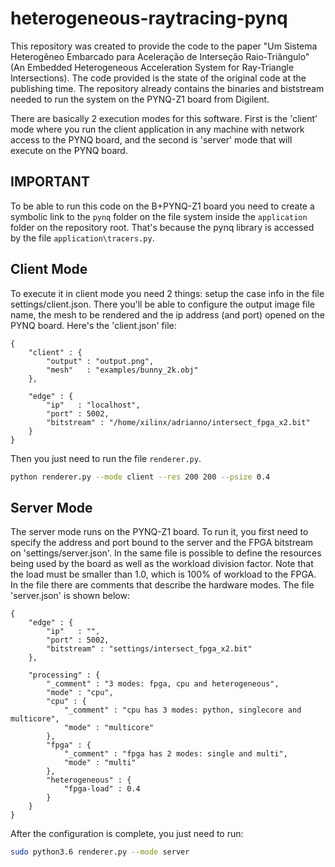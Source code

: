 # heterogeneous-raytracing-pynq

This repository was created to provide the code to the paper "Um Sistema Heterogêneo Embarcado para
Aceleração de Interseção Raio-Triângulo" (An Embedded Heterogeneous Acceleration System for Ray-Triangle Intersections). The code provided is the state of the original code at the publishing time. 
The repository already contains the binaries and biststream needed to run the system on the PYNQ-Z1 board from Digilent.

There are basically 2 execution modes for this software. First is the 'client' mode where you run the client application in any machine with network access to the PYNQ board, and  the second is 'server' mode that will execute on the PYNQ board.

## IMPORTANT

To be able to run this code on the B+PYNQ-Z1 board you need to create a symbolic link to the `pynq` folder on the file system inside the `application` folder on the repository root. That's because the pynq library is accessed by the file `application\tracers.py`.

## Client Mode

To execute it in client mode you need 2 things: setup the case info in the file settings/client.json. There you'll be able to configure the output image file name, the mesh to be rendered and the ip address (and port) opened on the PYNQ board. Here's the 'client.json' file:

```
{
    "client" : {
        "output" : "output.png",
        "mesh"   : "examples/bunny_2k.obj"
    },

    "edge" : {
        "ip"   : "localhost",
        "port" : 5002,
        "bitstream" : "/home/xilinx/adrianno/intersect_fpga_x2.bit"
    }
}
```

Then you just need to run the file `renderer.py`. 

```sh
python renderer.py --mode client --res 200 200 --psize 0.4
```

## Server Mode

The server mode runs on the PYNQ-Z1 board. To run it, you first need to specify the address and port bound to the server and the FPGA bitstream on 'settings/server.json'. In the same file is possible to define the resources being used by the board as well as the workload division factor. Note that the load must be smaller than 1.0, which is 100% of  workload to the FPGA. In the file there are comments that describe the hardware modes. The file 'server.json' is shown below:

```
{
    "edge" : {
        "ip"   : "",
        "port" : 5002,
        "bitstream" : "settings/intersect_fpga_x2.bit"
    },

    "processing" : {
        "_comment" : "3 modes: fpga, cpu and heterogeneous",
        "mode" : "cpu",
        "cpu" : {
            "_comment" : "cpu has 3 modes: python, singlecore and multicore",
            "mode" : "multicore"
        },
        "fpga" : {
            "_comment" : "fpga has 2 modes: single and multi",
            "mode" : "multi"
        },
        "heterogeneous" : {
            "fpga-load" : 0.4
        }
    }
}
```



After the configuration is complete, you just need to run:

```sh
sudo python3.6 renderer.py --mode server
``` 

##

